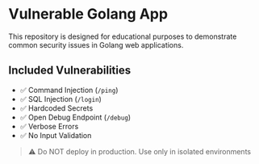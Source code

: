 # Vulnerable Golang App

This repository is designed for educational purposes to demonstrate common security issues in Golang web applications.

## Included Vulnerabilities

- ✅ Command Injection (`/ping`)
- ✅ SQL Injection (`/login`)
- ✅ Hardcoded Secrets
- ✅ Open Debug Endpoint (`/debug`)
- ✅ Verbose Errors
- ✅ No Input Validation

> ⚠️ Do NOT deploy in production. Use only in isolated environments
